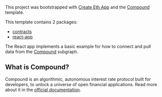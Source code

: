 This project was bootstrapped with [Create Eth App](https://github.com/paulrberg/create-eth-app) and the
[Compound](https://github.com/paulrberg/create-eth-app/tree/develop/templates/react/compound) template.

This template contains 2 packages:

- [contracts](/packages/contracts)
- [react-app](/packages/react-app)

The React app implements a basic example for how to connect and pull data from the
[Compound](https://thegraph.com/explorer/subgraph/graphprotocol/compound-v2) subgraph.

## What is Compound?

Compound is an algorithmic, autonomous interest rate protocol built for developers, to unlock a universe of open financial applications. Read more about it in the [official documentation](https://compound.finance/developers).

